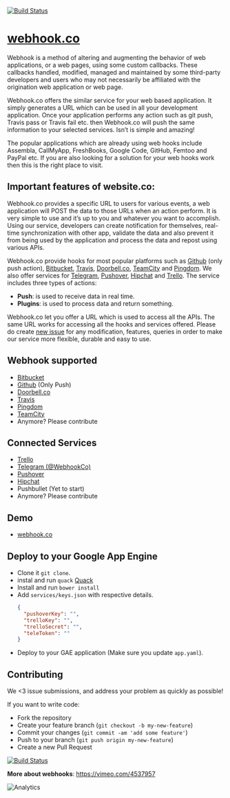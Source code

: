[![Build Status](https://storage.googleapis.com/pgwebhook/Webhook.png)](http://webhook.co)

# [webhook.co](http://webhook.co)

Webhook is a method of altering and augmenting the behavior of web applications, or a web pages, using some custom callbacks. These callbacks handled, modified, managed and maintained by some third-party developers and users who may not necessarily be affiliated with the origination web application or web page. 

Webhook.co offers the similar service for your web based application. It simply generates a URL which can be used in all your development application. Once your application performs any action such as git push, Travis pass or Travis fail etc. then Webhook.co will push the same information to your selected services. Isn’t is simple and amazing!

The popular applications which are already using web hooks include Assembla, CallMyApp, FreshBooks, Google Code, GitHub, Femtoo and PayPal etc. If you are also looking for a solution for your web hooks work then this is the right place to visit. 

## Important features of website.co:

Webhook.co provides a specific URL to users for various events, a web application will POST the data to those URLs when an action perform. It is very simple to use and it’s up to you and whatever you want to accomplish. Using our service, developers can create notification for themselves, real-time synchronization with other app, validate the data and also prevent it from being used by the application and process the data and repost using various APIs.

Webhook.co provide hooks for most popular platforms such as [Github](https://developer.github.com/webhooks/) (only push action), [Bitbucket](https://confluence.atlassian.com/bitbucket/manage-webhooks-735643732.html), [Travis](http://docs.travis-ci.com/user/notifications/#Webhook-notification), [Doorbell.co](https://doorbell.io/docs/webhooks), [TeamCity](https://www.jetbrains.com/teamcity/) and [Pingdom](https://help.pingdom.com/hc/en-us/articles/203611322-Setting-up-a-Webhook-and-an-Alerting-Endpoint). We also offer services for [Telegram](http://www.telegram.org), [Pushover](http://pushover.net), [Hipchat](http://hipchat.com) and [Trello](http://www.trello.com). The service includes three types of actions:

* **Push**: is used to receive data in real time.
* **Plugins**: is used to process data and return something.

Webhook.co let you offer a URL which is used to access all the APIs. The same URL works for accessing all the hooks and services offered. Please do create [new issue](https://github.com/PredictionGuru/webhook/issues) for any modification, features, queries in order to make our service more flexible, durable and easy to use.


## Webhook supported

* [Bitbucket](https://confluence.atlassian.com/bitbucket/manage-webhooks-735643732.html)
* [Github](https://developer.github.com/webhooks/) (Only Push)
* [Doorbell.co](https://doorbell.io/docs/webhooks)
* [Travis](http://docs.travis-ci.com/user/notifications/#Webhook-notification)
* [Pingdom](https://help.pingdom.com/hc/en-us/articles/203611322-Setting-up-a-Webhook-and-an-Alerting-Endpoint)
* [TeamCity](https://www.jetbrains.com/teamcity/)
* Anymore? Please contribute

## Connected Services

* [Trello](http://www.trello.com)
* [Telegram (@WebhookCo)](http://www.telegram.org)
* [Pushover](http://pushover.net)
* [Hipchat](http://hipchat.com)
* Pushbullet (Yet to start)
* Anymore? Please contribute

## Demo

* [webhook.co](http://webhook.co)

## Deploy to your Google App Engine

* Clone it `git clone`.
* instal and run `quack` [Quack](https://github.com/Autodesk/quack)
* Install and run `bower install`
* Add `services/keys.json` with respective details.
	```json
    {
      "pushoverKey": "",
      "trelloKey": "",
      "trelloSecret": "",
      "teleToken": ""
    }
    ```
* Deploy to your GAE application (Make sure you update `app.yaml`).

## Contributing

We <3 issue submissions, and address your problem as quickly as possible!

If you want to write code:

* Fork the repository
* Create your feature branch (`git checkout -b my-new-feature`)
* Commit your changes (`git commit -am 'add some feature'`)
* Push to your branch (`git push origin my-new-feature`)
* Create a new Pull Request


[![Build Status](http://38.media.tumblr.com/7d922f7b05a10891d00543c7a4acb79d/tumblr_inline_mk24hqGq6X1qz4rgp.jpg)](http://webhook.co)

**More about webhooks**: https://vimeo.com/4537957

![Analytics](https://ga-beacon.appspot.com/UA-68498210-1/webhook/repo)
